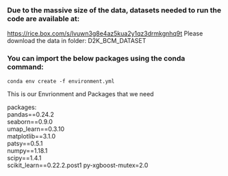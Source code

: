 ### Due to the massive size of the data, datasets needed to run the code are available at:
https://rice.box.com/s/lvuwn3g8e4az5kua2y1qz3drmkgnhq9t
Please download the data in folder: D2K_BCM_DATASET

### You can import the below packages using the conda command:
`conda env create -f environment.yml`

This is our Envrionment and Packages that we need

packages:  
pandas==0.24.2   
seaborn==0.9.0  
umap_learn==0.3.10  
matplotlib==3.1.0          
patsy==0.5.1      
numpy==1.18.1  
scipy==1.4.1    
scikit_learn==0.22.2.post1
py-xgboost-mutex=2.0
